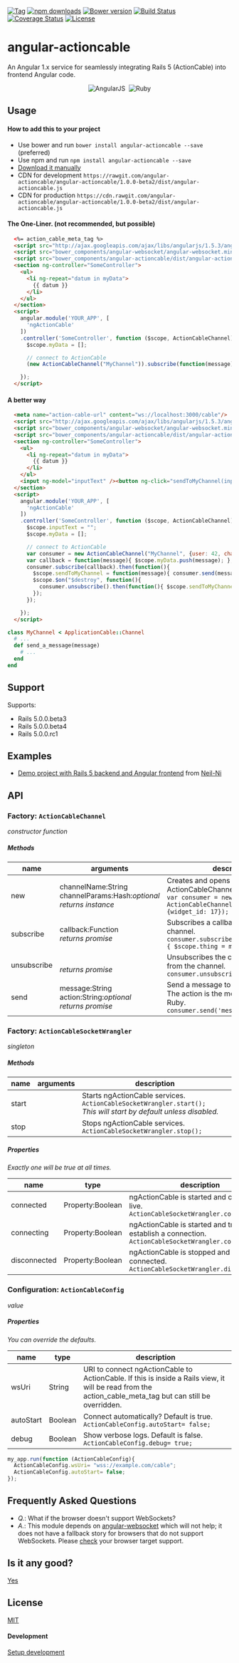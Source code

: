 [![Tag](https://img.shields.io/github/tag/angular-actioncable/angular-actioncable.svg?style=flat)](https://github.com/angular-actioncable/angular-actioncable/releases)
[![npm downloads](https://img.shields.io/npm/dm/angular-actioncable.svg?style=flat&label=npm+downloads)](https://www.npmjs.com/package/angular-actioncable)
[![Bower version](https://img.shields.io/bower/v/angular-actioncable.svg?maxAge=2592000?color=green&style=flat)](https://github.com/angular-actioncable/angular-actioncable/releases)
[![Build Status](https://travis-ci.org/angular-actioncable/angular-actioncable.svg?branch=master)](https://travis-ci.org/angular-actioncable/angular-actioncable)
[![Coverage Status](https://coveralls.io/repos/github/angular-actioncable/angular-actioncable/badge.svg?branch=master)](https://coveralls.io/github/angular-actioncable/angular-actioncable?branch=master)
[![License](http://img.shields.io/license/MIT.png?color=green&style=flat)](http://opensource.org/licenses/MIT)
# angular-actioncable

An Angular 1.x service for seamlessly integrating Rails 5 (ActionCable) into frontend Angular code.

<p align="center"><img src="https://cdn.rawgit.com/angular/angular.js/d71dc2f5afec230711351e9f160873a41eb60597/images/logo/AngularJS-Shield.exports/AngularJS-Shield-medium.png" alt="AngularJS"/>&nbsp;&nbsp;<img src="https://rawgit.com/angular-actioncable/angular-actioncable/b6acb7042a39796a7ffa951053145a451d00b8bb/images/gemstone_supported_by_tracks.png" alt="Ruby" /></p>

## Usage

#### How to add this to your project

* Use bower and run `bower install angular-actioncable --save` (preferred)
* Use npm and run `npm install angular-actioncable --save`
* [Download it manually](https://github.com/angular-actioncable/angular-actioncable/blob/1.0.0-beta2/dist/angular-actioncable.js)
* CDN for development `https://rawgit.com/angular-actioncable/angular-actioncable/1.0.0-beta2/dist/angular-actioncable.js`
* CDN for production `https://cdn.rawgit.com/angular-actioncable/angular-actioncable/1.0.0-beta2/dist/angular-actioncable.js`

#### The One-Liner. (not recommended, but possible)

```html
  <%= action_cable_meta_tag %>
  <script src="http://ajax.googleapis.com/ajax/libs/angularjs/1.5.3/angular.min.js"></script>
  <script src="bower_components/angular-websocket/angular-websocket.min.js"></script>
  <script src="bower_components/angular-actioncable/dist/angular-actioncable.js"></script>
  <section ng-controller="SomeController">
    <ul>
      <li ng-repeat="datum in myData">
        {{ datum }}
      </li>
    </ul>
  </section>
  <script>
    angular.module('YOUR_APP', [
      'ngActionCable'
    ])
    .controller('SomeController', function ($scope, ActionCableChannel){
      $scope.myData = [];

      // connect to ActionCable
      (new ActionCableChannel("MyChannel")).subscribe(function(message){ $scope.myData.push(message) });

    });
  </script>
```

#### A better way

```html
  <meta name="action-cable-url" content="ws://localhost:3000/cable"/>
  <script src="http://ajax.googleapis.com/ajax/libs/angularjs/1.5.3/angular.min.js"></script>
  <script src="bower_components/angular-websocket/angular-websocket.min.js"></script>
  <script src="bower_components/angular-actioncable/dist/angular-actioncable.js"></script>
  <section ng-controller="SomeController">
    <ul>
      <li ng-repeat="datum in myData">
        {{ datum }}
      </li>
    </ul>
    <input ng-model="inputText" /><button ng-click="sendToMyChannel(inputText)">Send</button>
  </section>
  <script>
    angular.module('YOUR_APP', [
      'ngActionCable'
    ])
    .controller('SomeController', function ($scope, ActionCableChannel){
      $scope.inputText = "";
      $scope.myData = [];

      // connect to ActionCable
      var consumer = new ActionCableChannel("MyChannel", {user: 42, chat: 37}));
      var callback = function(message){ $scope.myData.push(message); };
      consumer.subscribe(callback).then(function(){
        $scope.sendToMyChannel = function(message){ consumer.send(message, 'send_a_message'); };
        $scope.$on("$destroy", function(){
          consumer.unsubscribe().then(function(){ $scope.sendToMyChannel = undefined; });
        });
      });

    });
  </script>
```

```ruby
class MyChannel < ApplicationCable::Channel
  # ...
  def send_a_message(message)
    # ...
  end
end
```

## Support

Supports:
- Rails 5.0.0.beta3
- Rails 5.0.0.beta4
- Rails 5.0.0.rc1

## Examples

 - [Demo project with Rails 5 backend and Angular frontend](https://github.com/Neil-Ni/rails5-actioncable-angular-demo) from [Neil-Ni](https://github.com/Neil-Ni)

## API

### Factory: `ActionCableChannel`

_constructor function_

##### Methods
name        | arguments                                                | description
------------|----------------------------------------------------------|--------------------------------------------
new         | channelName:String<br />channelParams:Hash:_optional_<br />_returns instance_    | Creates and opens an ActionCableChannel instance.<br />`var consumer = new ActionCableChannel('MyChannel', {widget_id: 17});`
subscribe   | callback:Function<br />_returns promise_                 | Subscribes a callback function to the channel.<br />`consumer.subscribe(function(message){ $scope.thing = message });`
unsubscribe | <br />_returns promise_                                  | Unsubscribes the callback function from the channel.<br />`consumer.unsubscribe();`
send        | message:String<br />action:String:_optional_<br />_returns promise_ | Send a message to an action in Rails. The action is the method name in Ruby.<br />`consumer.send('message');`

### Factory: `ActionCableSocketWrangler`

_singleton_

##### Methods
name        | arguments                                              | description
------------|--------------------------------------------------------|--------------------------------------------
start       |                                                        | Starts ngActionCable services. `ActionCableSocketWrangler.start();`<br />_This will start by default unless disabled._
stop        |                                                        | Stops ngActionCable services. `ActionCableSocketWrangler.stop();`

##### Properties

_Exactly one will be true at all times._

name             | type             | description
-----------------|------------------|------------
connected        | Property:Boolean | ngActionCable is started and connected live.<br />`ActionCableSocketWrangler.connected;`
connecting       | Property:Boolean | ngActionCable is started and trying to establish a connection.<br />`ActionCableSocketWrangler.connecting;`
disconnected     | Property:Boolean | ngActionCable is stopped and not connected.<br />`ActionCableSocketWrangler.disconnected;`

### Configuration: `ActionCableConfig`

_value_

##### Properties

_You can override the defaults._

name      | type    | description
----------|---------|------------
wsUri     | String  | URI to connect ngActionCable to ActionCable.  If this is inside a Rails view, it will be read from the action_cable_meta_tag but can still be overridden.
autoStart | Boolean | Connect automatically? Default is true.<br />`ActionCableConfig.autoStart= false;`
debug     | Boolean | Show verbose logs.  Default is false.<br />`ActionCableConfig.debug= true;`

```javascript
my_app.run(function (ActionCableConfig){
  ActionCableConfig.wsUri= "wss://example.com/cable";
  ActionCableConfig.autoStart= false;
});
```

## Frequently Asked Questions

 * *Q.*: What if the browser doesn't support WebSockets?
 * *A.*: This module depends on [angular-websocket](https://github.com/AngularClass/angular-websocket) which will not help; it does not have a fallback story for browsers that do not support WebSockets. Please [check](http://caniuse.com/#feat=websockets) your browser target support.

## Is it any good?

[Yes](http://news.ycombinator.com/item?id=3067434)

## License
[MIT](https://github.com/angular-actioncable/angular-actioncable/blob/master/LICENSE.txt)

#### Development
[Setup development](https://github.com/angular-actioncable/angular-actioncable/blob/master/DEVELOPMENT.md)

